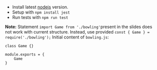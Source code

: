  - Install latest [nodejs](https://nodejs.org/en) version. 
 - Setup with `npm install jest`
 - Run tests with `npm run test`

**Note:** Statement `import Game from './bowling'`present in the slides does not work with current structure. Instead, use provided `const { Game } = require('./bowling');` Initial content of `bowling.js`:

```
class Game {}

module.exports = {
    Game
}
```